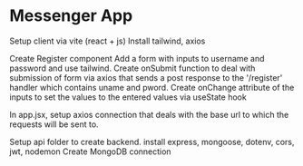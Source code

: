 # Messenger App

Setup client via vite (react + js)
Install tailwind, axios

Create Register component
Add a form with inputs to username and password and use tailwind.
Create onSubmit function to deal with submission of form via axios that sends a post response to the '/register' handler which contains uname and pword.
Create onChange attribute of the inputs to set the values to the entered values via useState hook

In app.jsx, setup axios connection that deals with the base url to which the requests will be sent to.

Setup api folder to create backend.
install express, mongoose, dotenv, cors, jwt, nodemon
Create MongoDB connection